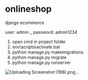 # onlineshop
django ecommerce

user: admin _ 
  password: admin1234

1. open cmd in project folder
2. env\scripts\activate.bat
3. python manage.py makemigrations
4. python manage.py migrate
5. python manage.py runserver


![Uploading Screenshot (186).png…]()
